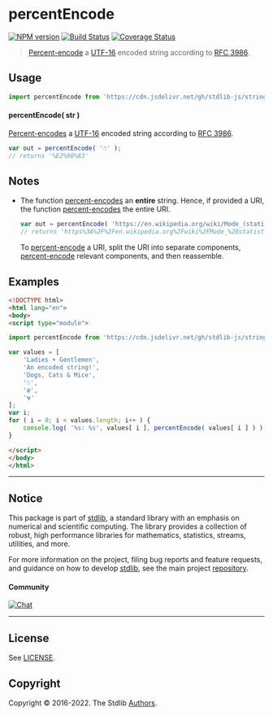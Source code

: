 <!--

@license Apache-2.0

Copyright (c) 2022 The Stdlib Authors.

Licensed under the Apache License, Version 2.0 (the "License");
you may not use this file except in compliance with the License.
You may obtain a copy of the License at

   http://www.apache.org/licenses/LICENSE-2.0

Unless required by applicable law or agreed to in writing, software
distributed under the License is distributed on an "AS IS" BASIS,
WITHOUT WARRANTIES OR CONDITIONS OF ANY KIND, either express or implied.
See the License for the specific language governing permissions and
limitations under the License.

-->

# percentEncode

[![NPM version][npm-image]][npm-url] [![Build Status][test-image]][test-url] [![Coverage Status][coverage-image]][coverage-url] <!-- [![dependencies][dependencies-image]][dependencies-url] -->

> [Percent-encode][percent-encoding] a [UTF-16][utf-16] encoded string according to [RFC 3986][rfc-3986-percent-encoding].

<!-- Section to include introductory text. Make sure to keep an empty line after the intro `section` element and another before the `/section` close. -->

<section class="intro">

</section>

<!-- /.intro -->

<!-- Package usage documentation. -->



<section class="usage">

## Usage

```javascript
import percentEncode from 'https://cdn.jsdelivr.net/gh/stdlib-js/string-base-percent-encode@esm/index.mjs';
```

#### percentEncode( str )

[Percent-encodes][percent-encoding] a [UTF-16][utf-16] encoded string according to [RFC 3986][rfc-3986-percent-encoding].

```javascript
var out = percentEncode( '☃' );
// returns '%E2%98%83'
```

</section>

<!-- /.usage -->

<!-- Package usage notes. Make sure to keep an empty line after the `section` element and another before the `/section` close. -->

<section class="notes">

## Notes

-   The function [percent-encodes][percent-encoding] an **entire** string. Hence, if provided a URI, the function [percent-encodes][percent-encoding] the entire URI.

    ```javascript
    var out = percentEncode( 'https://en.wikipedia.org/wiki/Mode_(statistics)' );
    // returns 'https%3A%2F%2Fen.wikipedia.org%2Fwiki%2FMode_%28statistics%29'
    ```

    To [percent-encode][percent-encoding] a URI, split the URI into separate components, [percent-encode][percent-encoding] relevant components, and then reassemble. 

</section>

<!-- /.notes -->

<!-- Package usage examples. -->

<section class="examples">

## Examples

<!-- eslint no-undef: "error" -->

```html
<!DOCTYPE html>
<html lang="en">
<body>
<script type="module">

import percentEncode from 'https://cdn.jsdelivr.net/gh/stdlib-js/string-base-percent-encode@esm/index.mjs';

var values = [
    'Ladies + Gentlemen',
    'An encoded string!',
    'Dogs, Cats & Mice',
    '☃',
    'æ',
    '𐐷'
];
var i;
for ( i = 0; i < values.length; i++ ) {
    console.log( '%s: %s', values[ i ], percentEncode( values[ i ] ) );
}

</script>
</body>
</html>
```

</section>

<!-- /.examples -->

<!-- Section to include cited references. If references are included, add a horizontal rule *before* the section. Make sure to keep an empty line after the `section` element and another before the `/section` close. -->

<section class="references">

</section>

<!-- /.references -->

<!-- Section for related `stdlib` packages. Do not manually edit this section, as it is automatically populated. -->

<section class="related">

</section>

<!-- /.related -->

<!-- Section for all links. Make sure to keep an empty line after the `section` element and another before the `/section` close. -->


<section class="main-repo" >

* * *

## Notice

This package is part of [stdlib][stdlib], a standard library with an emphasis on numerical and scientific computing. The library provides a collection of robust, high performance libraries for mathematics, statistics, streams, utilities, and more.

For more information on the project, filing bug reports and feature requests, and guidance on how to develop [stdlib][stdlib], see the main project [repository][stdlib].

#### Community

[![Chat][chat-image]][chat-url]

---

## License

See [LICENSE][stdlib-license].


## Copyright

Copyright &copy; 2016-2022. The Stdlib [Authors][stdlib-authors].

</section>

<!-- /.stdlib -->

<!-- Section for all links. Make sure to keep an empty line after the `section` element and another before the `/section` close. -->

<section class="links">

[npm-image]: http://img.shields.io/npm/v/@stdlib/string-base-percent-encode.svg
[npm-url]: https://npmjs.org/package/@stdlib/string-base-percent-encode

[test-image]: https://github.com/stdlib-js/string-base-percent-encode/actions/workflows/test.yml/badge.svg?branch=main
[test-url]: https://github.com/stdlib-js/string-base-percent-encode/actions/workflows/test.yml?query=branch:main

[coverage-image]: https://img.shields.io/codecov/c/github/stdlib-js/string-base-percent-encode/main.svg
[coverage-url]: https://codecov.io/github/stdlib-js/string-base-percent-encode?branch=main

<!--

[dependencies-image]: https://img.shields.io/david/stdlib-js/string-base-percent-encode.svg
[dependencies-url]: https://david-dm.org/stdlib-js/string-base-percent-encode/main

-->

[chat-image]: https://img.shields.io/gitter/room/stdlib-js/stdlib.svg
[chat-url]: https://gitter.im/stdlib-js/stdlib/

[stdlib]: https://github.com/stdlib-js/stdlib

[stdlib-authors]: https://github.com/stdlib-js/stdlib/graphs/contributors

[umd]: https://github.com/umdjs/umd
[es-module]: https://developer.mozilla.org/en-US/docs/Web/JavaScript/Guide/Modules

[deno-url]: https://github.com/stdlib-js/string-base-percent-encode/tree/deno
[umd-url]: https://github.com/stdlib-js/string-base-percent-encode/tree/umd
[esm-url]: https://github.com/stdlib-js/string-base-percent-encode/tree/esm
[branches-url]: https://github.com/stdlib-js/string-base-percent-encode/blob/main/branches.md

[stdlib-license]: https://raw.githubusercontent.com/stdlib-js/string-base-percent-encode/main/LICENSE

[percent-encoding]: https://en.wikipedia.org/wiki/Percent-encoding

[rfc-3986-percent-encoding]: https://tools.ietf.org/html/rfc3986#section-2.1

[utf-16]: https://en.wikipedia.org/wiki/UTF-16

</section>

<!-- /.links -->
